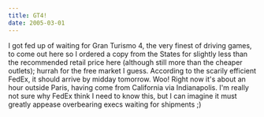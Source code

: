 ```yaml
---
title: GT4!
date: 2005-03-01
---
```


I got fed up of waiting for Gran Turismo 4, the very finest of driving games, to come out here so I ordered a copy from the States for slightly less than the recommended retail price here (although still more than the cheaper outlets); hurrah for the free market I guess. According to the scarily efficient FedEx, it should arrive by midday tomorrow. Woo!
Right now it's about an hour outside Paris, having come from California via Indianapolis. I'm really not sure why FedEx think I need to know this, but I can imagine it must greatly appease overbearing execs waiting for shipments ;)

